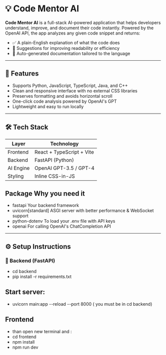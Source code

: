 # 💡 Code Mentor AI

**Code Mentor AI** is a full-stack AI-powered application that helps developers understand, improve, and document their code instantly. Powered by the OpenAI API, the app analyzes any given code snippet and returns:

- ✅ A plain-English explanation of what the code does
- 🔧 Suggestions for improving readability or efficiency
- 📄 Auto-generated documentation tailored to the language

---

## 🚀 Features

- Supports Python, JavaScript, TypeScript, Java, and C++
- Clean and responsive interface with no external CSS libraries
- Preserves formatting and avoids horizontal scroll
- One-click code analysis powered by OpenAI's GPT
- Lightweight and easy to run locally

---

## 🛠️ Tech Stack

| Layer     | Technology     |
|-----------|----------------|
| Frontend  | React + TypeScript + Vite |
| Backend   | FastAPI (Python) |
| AI Engine | OpenAI GPT-3.5 / GPT-4 |
| Styling   | Inline CSS-in-JS |




## Package	Why you need it
- fastapi	Your backend framework
- uvicorn[standard]	ASGI server with better performance & WebSocket support
- python-dotenv	To load your .env file with API keys
- openai	For calling OpenAI's ChatCompletion API

---

## ⚙️ Setup Instructions

### 🔧 Backend (FastAPI)   

- cd backend 
- pip install -r requirements.txt

## Start server:
- uvicorn main:app --reload --port 8000 ( you must be in cd backend)

##   Frontend
- than open new terminal and : 
- cd frontend
- npm install
- npm run dev

